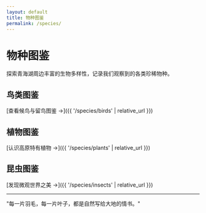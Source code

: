 ```yaml
---
layout: default
title: 物种图鉴
permalink: /species/
---
```


# 物种图鉴

探索青海湖周边丰富的生物多样性，记录我们观察到的各类珍稀物种。

## 鸟类图鉴

[查看候鸟与留鸟图鉴 →]({{ '/species/birds' | relative_url }})

## 植物图鉴

[认识高原特有植物 →]({{ '/species/plants' | relative_url }})

## 昆虫图鉴

[发现微观世界之美 →]({{ '/species/insects' | relative_url }})

---

"每一片羽毛，每一片叶子，都是自然写给大地的情书。"
